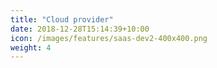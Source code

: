 ```yaml
---
title: "Cloud provider"
date: 2018-12-28T15:14:39+10:00
icon: /images/features/saas-dev2-400x400.png
weight: 4
---
```


